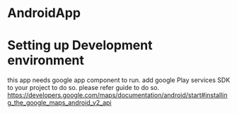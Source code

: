 AndroidApp
==========

Setting up Development environment
==================================

this app needs google app component to run. 
add google Play services SDK to your project to do so.  please refer guide to do so. https://developers.google.com/maps/documentation/android/start#installing_the_google_maps_android_v2_api
